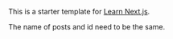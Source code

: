 This is a starter template for [Learn Next.js](https://nextjs.org/learn).

The name of posts and id need to be the same.